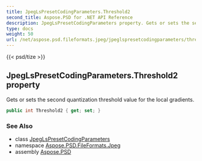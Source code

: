 ```yaml
---
title: JpegLsPresetCodingParameters.Threshold2
second_title: Aspose.PSD for .NET API Reference
description: JpegLsPresetCodingParameters property. Gets or sets the second quantization threshold value for the local gradients
type: docs
weight: 50
url: /net/aspose.psd.fileformats.jpeg/jpeglspresetcodingparameters/threshold2/
---
```

{{< psd/tize >}}
## JpegLsPresetCodingParameters.Threshold2 property

Gets or sets the second quantization threshold value for the local gradients.

```csharp
public int Threshold2 { get; set; }
```

### See Also

* class [JpegLsPresetCodingParameters](../)
* namespace [Aspose.PSD.FileFormats.Jpeg](../../../aspose.psd.fileformats.jpeg/)
* assembly [Aspose.PSD](../../../)


